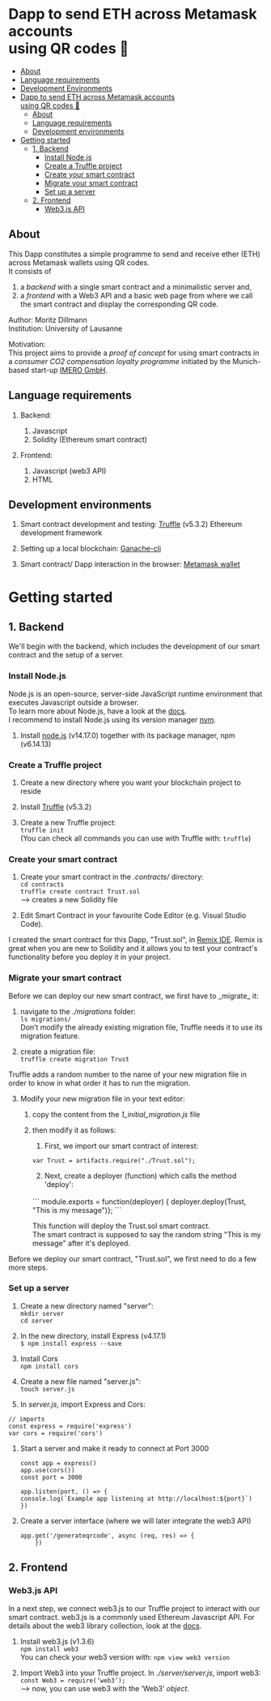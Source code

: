 # Dapp to send ETH across Metamask accounts <br> using QR codes 🧞

  - [About](#about)
  - [Language requirements](#language-requirements)
  - [Development Environments](#development-environments)
- [Dapp to send ETH across Metamask accounts <br> using QR codes 🧞](#dapp-to-send-eth-across-metamask-accounts--using-qr-codes-)
  - [About](#about)
  - [Language requirements](#language-requirements)
  - [Development environments](#development-environments)
- [Getting started](#getting-started)
  - [1. Backend](#1-backend)
    - [Install Node.js](#install-nodejs)
    - [Create a Truffle project](#create-a-truffle-project)
    - [Create your smart contract](#create-your-smart-contract)
    - [Migrate your smart contract](#migrate-your-smart-contract)
    - [Set up a server](#set-up-a-server)
  - [2. Frontend](#2-frontend)
    - [Web3.js API](#web3js-api)
## About
<p> This Dapp constitutes a simple programme to send and receive ether (ETH) across Metamask wallets using QR codes.<br>
It consists of <br>

1. a *backend* with a single smart contract and a minimalistic server and,<br>
2. a *frontend* with a Web3 API and a basic web page from where we call the smart contract and display the corresponding QR code. <br>

Author: Moritz Dillmann <br>
Institution: University of Lausanne 

Motivation: <br>
This project aims to provide a *proof of concept* for using smart contracts in a _consumer CO2 compensation loyalty programme_ initiated by the Munich-based start-up <a href="https://imero.de/">IMERO GmbH</a>.</p>

##  Language requirements
1. Backend:
   1. Javascript
   2. Solidity (Ethereum smart contract)
   
2. Frontend:
   1. Javascript (web3 API)
   2. HTML

## Development environments
1. Smart contract development and testing:
<a href="https://www.trufflesuite.com/">Truffle</a> (v5.3.2) Ethereum development framework <br>

2. Setting up a local blockchain: <a href="https://www.trufflesuite.com/ganache">Ganache-cli</a> <br>
   
3. Smart contract/ Dapp interaction in the browser: <a href="https://metamask.io/">Metamask wallet</a><br>

# Getting started

## 1. Backend
<p> We'll begin with the backend, which includes the development of our smart contract and the setup of a server.

### Install Node.js
<p> Node.js is an open-source, server-side JavaScript runtime environment that executes Javascript outside a browser. <br>
To learn more about Node.js, have a look at the <a href="https://nodejs.org/en/docs/">docs</a>. <br>
I recommend to install Node.js using its version manager <a href="https://github.com/nvm-sh/nvm">nvm</a>.</p>


1. Install <a href="https://nodejs.org/en/">node.js</a> (v14.17.0) together with its package manager, npm (v6.14.13) <br>

### Create a Truffle project

1. Create a new directory where you want your blockchain project to reside
   
2. Install <a href="https://www.trufflesuite.com/">Truffle</a> (v5.3.2)
   
3. Create a new Truffle project: <br>
`truffle init` <br>
(You can check all commands you can use with Truffle with: `truffle`)

### Create your smart contract
1. Create your smart contract in the _.contracts/_ directory: <br>
`cd contracts` <br>
`truffle create contract Trust.sol` <br>
—> creates a new Solidity file 

2. Edit Smart Contract in your favourite Code Editor (e.g. Visual Studio Code). <br>
 <p> I created the smart contract for this Dapp, "Trust.sol", in <a href="http://remix.ethereum.org/">Remix IDE</a>. Remix is great when you are new to Solidity and it allows you to test your contract's functionality before you deploy it in your project.</p>

 ### Migrate your smart contract
 <p> Before we can deploy our new smart contract, we first have to _migrate_ it: </p>

 1. navigate to the _./migrations_ folder: <br>
`ls migrations/` <br>
Don’t modify the already existing migration file, Truffle needs it to use its migration feature.

2. create a migration file: <br>
`truffle create migration Trust` <br>

<p>  Truffle adds a random number to the name of your new migration file in order to know in what order it has to run the migration. </p>

3. 	Modify your new migration file in your text editor:
	1. copy the content from the _1_initial_migration.js_ file <br>
    2. then modify it as follows: <br>

        1. First, we import our smart contract of interest: <br>

        `var Trust = artifacts.require("./Trust.sol");` 

        2. Next, create a deployer (function) which calls the  method 'deploy': <br>
        <br>
        ```
        module.exports = function(deployer) {
            deployer.deploy(Trust, "This is my message")}; 
        ```

        This function will deploy the Trust.sol smart contract. <br>
        The smart contract is supposed to say the random string "This is my message" after it's deployed.

<p> Before we deploy our smart contract, "Trust.sol", we first need to do a few more steps. </p>

### Set up a server

1. Create a new directory named "server": <br>
`mkdir server` <br>
`cd server`

2. In the new directory, install Express (v4.17.1) <br>
`$ npm install express --save`<br>

3. Install Cors <br>
`npm install cors`

4. Create a new file named "server.js": <br>
`touch server.js`

5. In _server.js_, import Express and Cors: <br>
```
// imports
const express = require('express')
var cors = require('cors')
```

1. Start a server and make it ready to connect at Port 3000 <br>
   
    ```
    const app = express()
    app.use(cors())
    const port = 3000

    app.listen(port, () => {
    console.log(`Example app listening at http://localhost:${port}`)
    })
    ```

2. Create a server interface (where we will later integrate the web3 API) <br>
    ```
    app.get('/generateqrcode', async (req, res) => {
        })
    ```

## 2. Frontend

### Web3.js API
<p> In a next step, we connect web3.js to our Truffle project to interact with our smart contract.
web3.js is a commonly used Ethereum Javascript API.
For details about the web3 library collection, look at the 
<a href="https://web3js.readthedocs.io/en/v1.3.4/#:~:text=Ethereum%20JavaScript%20API-,web3.,using%20HTTP%2C%20IPC%20or%20WebSocket.&text=js%20as%20well%20as%20providing%20an%20API%20reference%20documentation%20with%20examples">docs</a>.

1. Install web3.js (v1.3.6) <br>
    `npm install web3` <br>
    You can check your web3 version with: `npm view web3 version`

2. Import Web3 into your Truffle project. In _./server/server.js_,   import web3: <br>
    `const Web3 = require(‘web3’);` <br>
    —> now, you can use web3 with the ‘Web3’ _object_.  